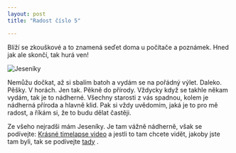 ```yaml
---
layout: post
title: "Radost číslo 5"

---
```


Blíží se zkouškové a to znamená seďet doma u počítače a poznámek. Hned jak ale skončí, tak hurá ven! 

![Jeseníky](/_images/Jeseníky.jpg)


Nemůžu dočkat, až si sbalím batoh a vydám se na pořádný výlet. Daleko. Pěšky. V horách. Jen tak. Pěkně do přírody. Vždycky když se takhle někam vydám, tak je to nádherné. Všechny starosti z vás spadnou, kolem je nádherná příroda a hlavně klid. Pak si vždy uvědomím, jaká je to pro mě radost, a říkám si, že to budu dělat častěji.

Ze všeho nejradši mám Jeseníky. Je tam vážně nádherně, však se podívejte: [Krásné timelapse video](https://www.youtube.com/watch?v=oY4qq2QxEGI) a jestli to tam chcete vidět, jakoby jste tam byli, tak se podívejte [tady](https://www.google.cz/maps/place/Prad%C4%9Bd/@50.1112026,17.2063478,3a,75y,58.13h,96.68t/data=!3m8!1e1!3m6!1s-zO3jC76DV1o%2FVDLjwNiLFfI%2FAAAAAAAAO6c%2Ffl3APk8_cfolGUjWUNL-FufVDG0cfvIKQCJkC!2e4!3e11!6s%2F%2Flh5.googleusercontent.com%2F-zO3jC76DV1o%2FVDLjwNiLFfI%2FAAAAAAAAO6c%2Ffl3APk8_cfolGUjWUNL-FufVDG0cfvIKQCJkC%2Fw203-h100-k-no-pi-0-ya29.847702-ro-0-fo100%2F!7i4000!8i2000!4m5!3m4!1s0x47118ac3a2518329:0xf43807f5d475215b!8m2!3d50.0836111!4d17.2313889) . 
